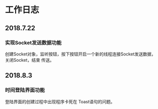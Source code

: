 # 工作日志

## 2018.7.22
### 实现Socket发送数据功能

创建Socket对象，监听按钮，按下按钮开启一个新的线程连接Socket发送数据，关闭Socket，结束
传送。

## 2018.8.3
### 时间登陆界面功能

登陆界面的创建过程中出现程序卡死在 Toast语句的问题。
